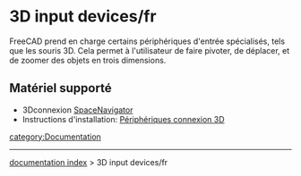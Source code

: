 # 3D input devices/fr
FreeCAD prend en charge certains périphériques d\'entrée spécialisés, tels que les souris 3D. Cela permet à l\'utilisateur de faire pivoter, de déplacer, et de zoomer des objets en trois dimensions.

## Matériel supporté 

-   3Dconnexion [SpaceNavigator](http://www.3dconnexion.com/products/spacenavigator.html)
-   Instructions d\'installation: [Périphériques connexion 3D](3Dconnexion_input_devices/fr.md)

[category:Documentation](category_Documentation.md)

---
[documentation index](../README.md) > 3D input devices/fr
